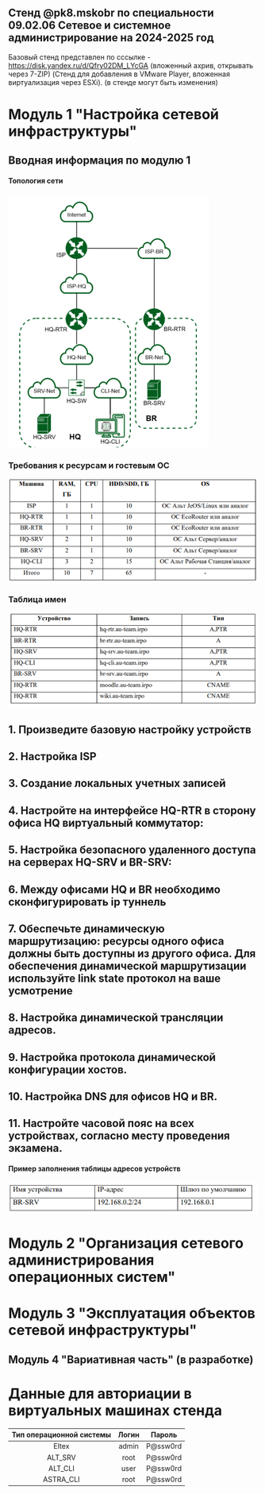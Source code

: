 ## Стенд @pk8.mskobr по специальности 09.02.06 Сетевое и системное администрирование на 2024-2025 год

Базовый стенд представлен по сссылке - https://disk.yandex.ru/d/Qfry02DM_LYcGA (вложенный ахрив, открывать через 7-ZIP) (Стенд для добавления в VMware Player, вложенная виртуализация через ESXi). (в стенде могут быть изменения)

# Модуль 1 "Настройка сетевой инфраструктуры"

## Вводная информация по модулю 1

#### Топология сети

![alt text](image.png)

### Требования к ресурсам и гостевым ОС

![alt text](image-1.png)

### Таблица имен

![alt text](image-3.png)

## 1. Произведите базовую настройку устройств



## 2. Настройка ISP

## 3. Создание локальных учетных записей

## 4. Настройте на интерфейсе HQ-RTR в сторону офиса HQ виртуальный коммутатор:

## 5. Настройка безопасного удаленного доступа на серверах HQ-SRV и BR-SRV:

## 6. Между офисами HQ и BR необходимо сконфигурировать ip туннель

## 7. Обеспечьте динамическую маршрутизацию: ресурсы одного офиса должны быть доступны из другого офиса. Для обеспечения динамической маршрутизации используйте link state протокол на ваше усмотрение

## 8. Настройка динамической трансляции адресов.

## 9. Настройка протокола динамической конфигурации хостов.

## 10. Настройка DNS для офисов HQ и BR.

## 11. Настройте часовой пояс на всех устройствах, согласно месту проведения экзамена.

#### Пример заполнения таблицы адресов устройств

![alt text](image-4.png)

# Модуль 2 "Организация сетевого администрирования операционных систем"

# Модуль 3 "Эксплуатация объектов сетевой инфраструктуры"

## Модуль 4 "Вариативная часть" (в разработке)

# Данные для авториации в виртуальных машинах стенда

| Тип операционной системы | Логин      |  Пароль         |
| :---------------------:  | :--------: | :-------------: | 
| Eltex                    | admin      | P@ssw0rd        | 
| ALT_SRV                  | root       | P@ssw0rd        | 
| ALT_CLI                  | user       | P@ssw0rd        | 
| ASTRA_CLI                | root       | P@ssw0rd        |